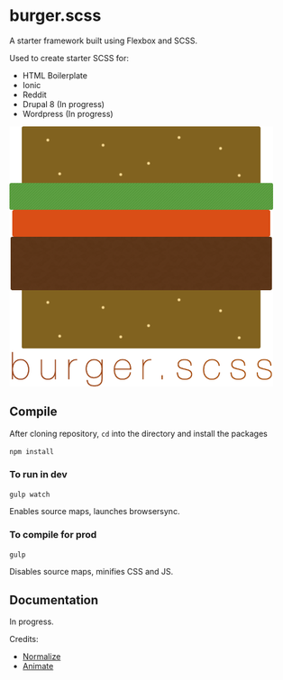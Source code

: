 # burger.scss

A starter framework built using Flexbox and SCSS.


Used to create starter SCSS for:
- HTML Boilerplate
- Ionic
- Reddit
- Drupal 8 (In progress)
- Wordpress (In progress)



![Image of burger](https://raw.githubusercontent.com/m4tuna/burger/master/images/burger-sm.png)


## Compile
After cloning repository, `cd` into the directory and install the packages

``npm install``

### To run in dev
``gulp watch``

Enables source maps, launches browsersync.

### To compile for prod
``gulp``

Disables source maps, minifies CSS and JS.


## Documentation

In progress.


Credits:
- [Normalize](http://normalize.css)
- [Animate](https://daneden.me/animate/)
